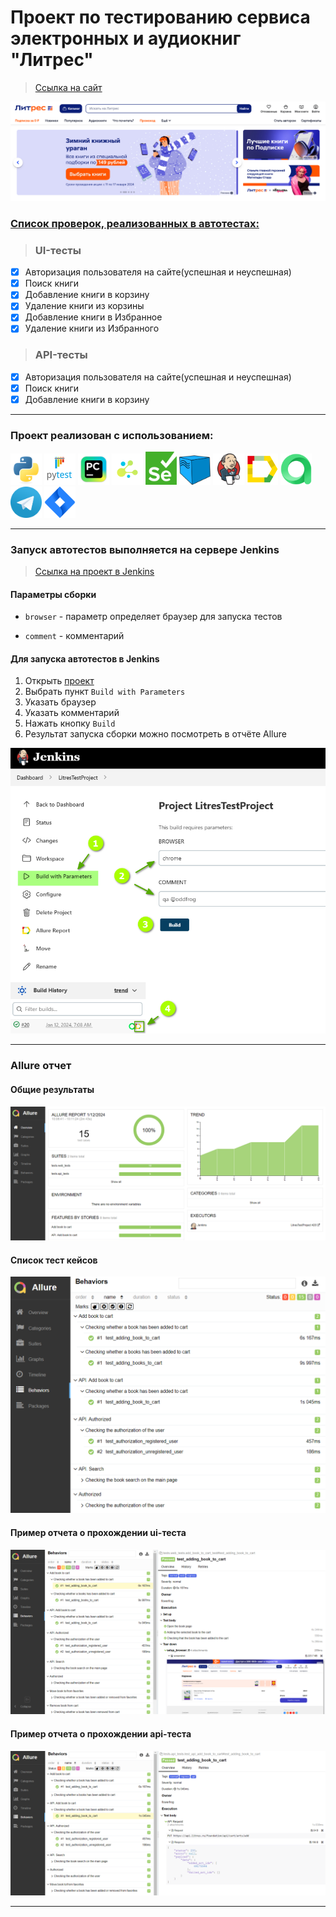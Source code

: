 <h1> Проект по тестированию сервиса электронных и аудиокниг "Литрес"</h1>

> <a target="_blank" href="https://www.litres.ru">Ссылка на сайт</a>

![This is an image](design/image/litres_page.png)

<u><h3> Список проверок, реализованных в автотестах:</h3></u>

>### UI-тесты
- [x] Авторизация пользователя на сайте(успешная и неуспешная)
- [x] Поиск книги
- [x] Добавление книги в корзину
- [x] Удаление книги из корзины
- [x] Добавление книги в Избранное
- [x] Удаление книги из Избранного

>### API-тесты
- [x] Авторизация пользователя на сайте(успешная и неуспешная)
- [x] Поиск книги
- [x] Добавление книги в корзину

----
### Проект реализован с использованием:
<img src="design/icons/python-original.svg" width="50"> <img src="design/icons/pytest.png" width="50"> <img src="design/icons/intellij_pycharm.png" width="50"> <img src="design/icons/selene.png" width="50"> <img src="design/icons/selenium.png" width="50"> <img src="design/icons/selenoid.png" width="50"> <img src="design/icons/jenkins.png" width="50"> <img src="design/icons/allure_report.png" width="50"> <img src="design/icons/allure_testops.png" width="50"> <img src="design/icons/tg.png" width="50"> <img src="design/icons/jira.png" width="50">

----
### Запуск автотестов выполняется на сервере Jenkins
> <a target="_blank" href="https://jenkins.autotests.cloud/job/LitresTestProject/">Ссылка на проект в Jenkins</a>

#### Параметры сборки

* `browser` - параметр определяет браузер для запуска тестов

* `comment` - комментарий


#### Для запуска автотестов в Jenkins

1. Открыть <a target="_blank" href="https://jenkins.autotests.cloud/job/LitresTestProject/">проект</a>
2. Выбрать пункт `Build with Parameters`
3. Указать браузер
4. Указать комментарий
5. Нажать кнопку `Build`
6. Результат запуска сборки можно посмотреть в отчёте Allure

![This is an image](design/image/jenkins_build.png)

----
### Allure отчет


#### Общие результаты
![This is an image](design/image/allure_report_overview.png)
#### Список тест кейсов
![This is an image](design/image/allure_report.png)
#### Пример отчета о прохождении ui-теста
![This is an image](design/image/example_test_ui_allure.png)
#### Пример отчета о прохождении api-теста
![This is an image](design/image/example_test_api_allure.png)

----